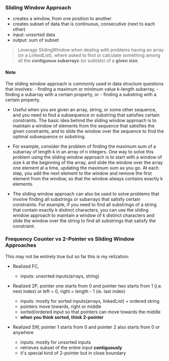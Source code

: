 ### Sliding Window Approach
- creates a window, from one position to another
- creates subset of data that is continuous, consecutive (next to each other)
- input: unsorted data
- output: sum of subset

> Leverage SlidingWindow when dealing with problems having an array (or a LinkedList), where asked to find or calculate something among all the **contiguous subarrays** (or sublists) of a **given size**.



#### Note
The sliding window approach is commonly used in data structure questions that involves: 
    - finding a maximum or minimum value k-length subarray, 
    - finding a subarray with a certain property, or 
    - finding a substring with a certain property.

- Useful when you are given an array, string, or some other sequence, and you need to find a subsequence or substring that satisfies certain constraints. The basic idea behind the sliding window approach is to maintain a window of elements from the sequence that satisfies the given constraints, and to slide the window over the sequence to find the optimal subsequence or substring.

- For example, consider the problem of finding the maximum sum of a subarray of length k in an array of n integers. One way to solve this problem using the sliding window approach is to start with a window of size k at the beginning of the array, and slide the window over the array one element at a time, updating the maximum sum as you go. At each step, you add the next element to the window and remove the first element from the window, so that the window always contains exactly k elements.

- The sliding window approach can also be used to solve problems that involve finding all substrings or subarrays that satisfy certain constraints. For example, if you need to find all substrings of a string that contain exactly k distinct characters, you can use the sliding window approach to maintain a window of k distinct characters and slide the window over the string to find all substrings that satisfy the constraint.


### Frequency Counter vs 2-Pointer vs Sliding Window Approaches
This may not be entirely true but so far this is my relization:

- Realized FC, 
    - inputs: unsorted inputs(arrays, string)

- Realized 2P, pointer one starts from 0 and pointer two starts from 1 (i,e. next index) or left = 0, right = length - 1 (ie. last index)
    - inputs: mostly for sorted inputs(arrays, linkedList) + ordered string
    - pointers move towards, right or middle
    - sorted/ordered input so that pointers can move towards the middle
    - **when you think sorted, think 2-pointer**

- Realized SW, pointer 1 starts from 0 and pointer 2 also starts from 0 or anywhere
    - inputs: mostly for unsorted inputs
    - retrieves subset of the entire input **contiguously**
    - it's special kind of 2-pointer but in close boundary
